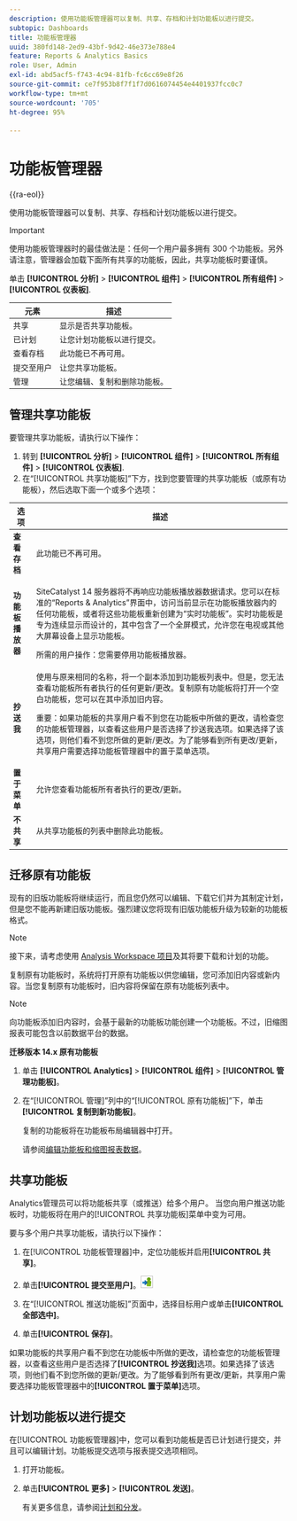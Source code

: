 ```yaml
---
description: 使用功能板管理器可以复制、共享、存档和计划功能板以进行提交。
subtopic: Dashboards
title: 功能板管理器
uuid: 380fd148-2ed9-43bf-9d42-46e373e788e4
feature: Reports & Analytics Basics
role: User, Admin
exl-id: abd5acf5-f743-4c94-81fb-fc6cc69e8f26
source-git-commit: ce7f953b8f7f1f7d0616074454e4401937fcc0c7
workflow-type: tm+mt
source-wordcount: '705'
ht-degree: 95%

---
```


# 功能板管理器

{{ra-eol}}

使用功能板管理器可以复制、共享、存档和计划功能板以进行提交。

>[!IMPORTANT]
>
>使用功能板管理器时的最佳做法是：任何一个用户最多拥有 300 个功能板。另外请注意，管理器会加载下面所有共享的功能板，因此，共享功能板时要谨慎。

单击 **[!UICONTROL 分析]** > **[!UICONTROL 组件]** > **[!UICONTROL 所有组件]** > **[!UICONTROL 仪表板]**.

| 元素 | 描述 |
|--- |--- |
| 共享 | 显示是否共享功能板。 |
| 已计划 | 让您计划功能板以进行提交。 |
| 查看存档 | 此功能已不再可用。 |
| 提交至用户 | 让您共享功能板。 |
| 管理 | 让您编辑、复制和删除功能板。 |

## 管理共享功能板

要管理共享功能板，请执行以下操作：

1. 转到 **[!UICONTROL 分析]** > **[!UICONTROL 组件]** > **[!UICONTROL 所有组件]** > **[!UICONTROL 仪表板]**.
1. 在“[!UICONTROL 共享功能板]”下方，找到您要管理的共享功能板（或原有功能板），然后选取下面一个或多个选项：

<table id="choicetable_857E0E816D63404683D4E24DC8D7FC69"> 
 <thead class="chhead sthead"> 
  <th class="choptionhd"> 选项 </th> 
  <th class="chdeschd"> 描述 </th> 
 </thead> 
 <tr class="chrow strow"> 
  <td class="choption"><strong>查看存档</strong></td> 
  <td class="chdesc stentry"> 此功能已不再可用。 </td> 
 </tr> 
 <tr class="chrow strow"> 
  <td class="choption"><strong>功能板播放器</strong></td> 
  <td class="chdesc stentry"> <p>SiteCatalyst 14 服务器将不再响应功能板播放器数据请求。您可以在标准的“Reports &amp; Analytics”界面中，访问当前显示在功能板播放器内的任何功能板，或者将这些功能板重新创建为“实时功能板”。实时功能板是专为连续显示而设计的，其中包含了一个全屏模式，允许您在电视或其他大屏幕设备上显示功能板。 </p> <p>所需的用户操作：您需要停用功能板播放器。 </p> </td> 
 </tr> 
 <tr class="chrow strow"> 
  <td class="choption"><strong>抄送我</strong></td> 
  <td class="chdesc stentry"> 使用与原来相同的名称，将一个副本添加到功能板列表中。但是，您无法查看功能板所有者执行的任何更新/更改。复制原有功能板将打开一个空白功能板，您可以在其中添加旧内容。 <p>重要：如果功能板的共享用户看不到您在功能板中所做的更改，请检查您的功能板管理器，以查看这些用户是否选择了<span class="uicontrol">抄送我</span>选项。如果选择了该选项，则他们看不到您所做的更新/更改。为了能够看到所有更改/更新，共享用户需要选择功能板管理器中的<span class="uicontrol">置于菜单</span>选项。 </p> </td> 
 </tr> 
 <tr class="chrow strow"> 
  <td class="choption"><strong>置于菜单</strong></td> 
  <td class="chdesc stentry"> 允许您查看功能板所有者执行的更改/更新。 </td> 
 </tr> 
 <tr class="chrow strow"> 
  <td class="choption"><strong>不共享</strong></td> 
  <td class="chdesc stentry"> 从共享功能板的列表中删除此功能板。 </td> 
 </tr> 
</table>

## 迁移原有功能板

现有的旧版功能板将继续运行，而且您仍然可以编辑、下载它们并为其制定计划，但是您不能再新建旧版功能板。强烈建议您将现有旧版功能板升级为较新的功能板格式。

>[!NOTE]
>
>接下来，请考虑使用 [Analysis Workspace 项目](https://experienceleague.adobe.com/docs/analytics/analyze/analysis-workspace/home.html?lang=zh-Hans)及其将要下载和计划的功能。

复制原有功能板时，系统将打开原有功能板以供您编辑，您可添加旧内容或新内容。当您复制原有功能板时，旧内容将保留在原有功能板列表中。

>[!NOTE]
>
>向功能板添加旧内容时，会基于最新的功能板功能创建一个功能板。不过，旧缩图报表可能包含以前数据平台的数据。

**迁移版本 14.x 原有功能板**

1. 单击 **[!UICONTROL Analytics]** > **[!UICONTROL 组件]** > **[!UICONTROL 管理功能板]**。
1. 在“[!UICONTROL 管理]”列中的“[!UICONTROL 原有功能板]”下，单击&#x200B;**[!UICONTROL 复制到新功能板]**。

   复制的功能板将在功能板布局编辑器中打开。

   请参阅[编辑功能板和缩图报表数据](/help/analyze/reports-analytics/dashboard.md)。

## 共享功能板

Analytics管理员可以将功能板共享（或推送）给多个用户。 当您向用户推送功能板时，功能板将在用户的[!UICONTROL 共享功能板]菜单中变为可用。

要与多个用户共享功能板，请执行以下操作：

1.  在[!UICONTROL 功能板管理器]中，定位功能板并启用&#x200B;**[!UICONTROL 共享]**。
1. 单击&#x200B;**[!UICONTROL 提交至用户]**。![](assets/push.png)

1. 在“[!UICONTROL 推送功能板]”页面中，选择目标用户或单击&#x200B;**[!UICONTROL 全部选中]**。
1. 单击&#x200B;**[!UICONTROL 保存]**。

如果功能板的共享用户看不到您在功能板中所做的更改，请检查您的功能板管理器，以查看这些用户是否选择了&#x200B;**[!UICONTROL 抄送我]**&#x200B;选项。如果选择了该选项，则他们看不到您所做的更新/更改。为了能够看到所有更改/更新，共享用户需要选择功能板管理器中的&#x200B;**[!UICONTROL 置于菜单]**&#x200B;选项。

## 计划功能板以进行提交

在[!UICONTROL 功能板管理器]中，您可以看到功能板是否已计划进行提交，并且可以编辑计划。功能板提交选项与报表提交选项相同。

1. 打开功能板。
1. 单击&#x200B;**[!UICONTROL 更多]** > **[!UICONTROL 发送]**。

   有关更多信息，请参阅[计划和分发](/help/analyze/reports-analytics/scheduling.md)。
